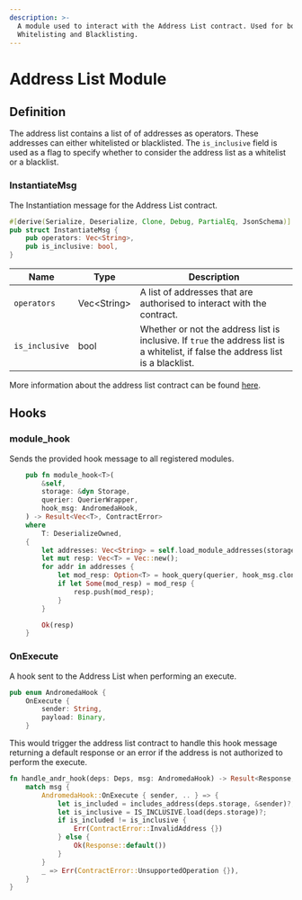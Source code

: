 ```yaml
---
description: >-
  A module used to interact with the Address List contract. Used for both
  Whitelisting and Blacklisting.
---
```


# Address List Module

## Definition

The address list contains a list of of addresses as operators. These addresses can either whitelisted or blacklisted. The `is_inclusive` field is used as a flag to specify whether to consider the address list as a whitelist or a blacklist.

### InstantiateMsg

The Instantiation message for the Address List contract.

```rust
#[derive(Serialize, Deserialize, Clone, Debug, PartialEq, JsonSchema)]
pub struct InstantiateMsg {
    pub operators: Vec<String>,
    pub is_inclusive: bool,
}
```

| Name           | Type         | Description                                                                                                                        |
| -------------- | ------------ | ---------------------------------------------------------------------------------------------------------------------------------- |
| `operators`    | Vec\<String> | A list of addresses that are authorised to interact with the contract.                                                             |
| `is_inclusive` | bool         | Whether or not the address list is inclusive. If `true` the address list is a whitelist, if false the address list is a blacklist. |

More information about the address list contract can be found [here](../../smart-contracts/modules/address-list.md).

## Hooks

### module\_hook

Sends the provided hook message to all registered modules.

```rust
    pub fn module_hook<T>(
        &self,
        storage: &dyn Storage,
        querier: QuerierWrapper,
        hook_msg: AndromedaHook,
    ) -> Result<Vec<T>, ContractError>
    where
        T: DeserializeOwned,
    {
        let addresses: Vec<String> = self.load_module_addresses(storage)?;
        let mut resp: Vec<T> = Vec::new();
        for addr in addresses {
            let mod_resp: Option<T> = hook_query(querier, hook_msg.clone(), addr)?;
            if let Some(mod_resp) = mod_resp {
                resp.push(mod_resp);
            }
        }

        Ok(resp)
    }

```

### OnExecute

A hook sent to the Address List when performing an execute.

```rust
pub enum AndromedaHook {
    OnExecute {
        sender: String,
        payload: Binary,
    }
```

This would trigger the address list contract to handle this hook message returning a default response or an error if the address is not authorized to perform the execute.

```rust
fn handle_andr_hook(deps: Deps, msg: AndromedaHook) -> Result<Response, ContractError> {
    match msg {
        AndromedaHook::OnExecute { sender, .. } => {
            let is_included = includes_address(deps.storage, &sender)?;
            let is_inclusive = IS_INCLUSIVE.load(deps.storage)?;
            if is_included != is_inclusive {
                Err(ContractError::InvalidAddress {})
            } else {
                Ok(Response::default())
            }
        }
        _ => Err(ContractError::UnsupportedOperation {}),
    }
}
```
